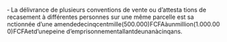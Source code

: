 ‐ La délivrance de plusieurs conventions de vente ou d’attesta tions de recasement à différentes personnes sur une même parcelle est sa nctionnée d’une amendedecinqcentmille(500.000)FCFAàunmillion(1.000.00 0)FCFAetd’unepeine d’emprisonnementallantdeunanàcinqans.